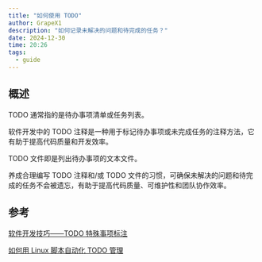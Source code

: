 ```yaml
---
title: "如何使用 TODO"
author: GrapeX1
description: "如何记录未解决的问题和待完成的任务？"
date: 2024-12-30
time: 20:26
tags:
  - guide
---
```


## 概述

TODO 通常指的是待办事项清单或任务列表。

软件开发中的 TODO 注释是一种用于标记待办事项或未完成任务的注释方法，它有助于提高代码质量和开发效率。

TODO 文件即是列出待办事项的文本文件。

养成合理编写 TODO 注释和/或 TODO 文件的习惯，可确保未解决的问题和待完成的任务不会被遗忘，有助于提高代码质量、可维护性和团队协作效率。

## 参考

[软件开发技巧——TODO 特殊事项标注](https://blog.csdn.net/qq_43627907/article/details/138296138)

[如何用 Linux 脚本自动化 TODO 管理](https://m.yisu.com/ask/75832959.html)
